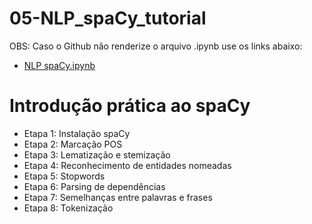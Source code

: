 # 05-NLP_spaCy_tutorial

OBS: Caso o Github não renderize o arquivo .ipynb use os links abaixo:

- <a href="https://nbviewer.org/github/Julio-M39/05-NLP_spaCy_tutorial/blob/main/NLP%20spaCy.ipynb">NLP spaCy.ipynb</a> 

# Introdução prática ao spaCy

- Etapa 1: Instalação spaCy
- Etapa 2: Marcação POS
- Etapa 3: Lematização e stemização
- Etapa 4: Reconhecimento de entidades nomeadas
- Etapa 5: Stopwords
- Etapa 6: Parsing de dependências
- Etapa 7: Semelhanças entre palavras e frases
- Etapa 8: Tokenização
